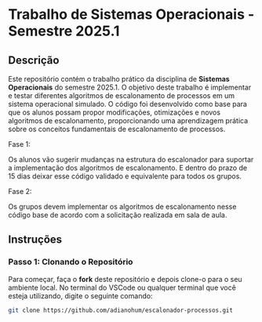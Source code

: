 # Trabalho de Sistemas Operacionais - Semestre 2025.1

## Descrição

Este repositório contém o trabalho prático da disciplina de **Sistemas Operacionais** do semestre 2025.1. O objetivo deste trabalho é implementar e testar diferentes algoritmos de escalonamento de processos em um sistema operacional simulado. O código foi desenvolvido como base para que os alunos possam propor modificações, otimizações e novos algoritmos de escalonamento, proporcionando uma aprendizagem prática sobre os conceitos fundamentais de escalonamento de processos.

Fase 1:

Os alunos vão sugerir mudanças na estrutura do escalonador para suportar a implementação dos algoritmos de escalonamento. E dentro do prazo de 15 dias deixar esse código validado e equivalente para todos os grupos.

Fase 2:

Os grupos devem implementar os algoritmos de escalonamento nesse código base de acordo com a solicitação realizada em sala de aula.

## Instruções

### Passo 1: Clonando o Repositório

Para começar, faça o **fork** deste repositório e depois clone-o para o seu ambiente local. No terminal do VSCode ou qualquer terminal que você esteja utilizando, digite o seguinte comando:

```bash
git clone https://github.com/adianohum/escalonador-processos.git
